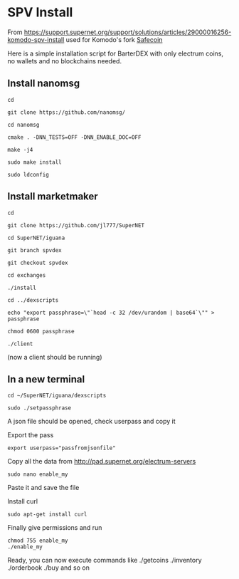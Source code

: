 # SPV Install

From https://support.supernet.org/support/solutions/articles/29000016256-komodo-spv-install used for Komodo's fork [Safecoin ](http://safecoin.org/)

Here is a simple installation script for BarterDEX with only electrum coins, no wallets and no blockchains needed.

## Install nanomsg


```
cd

git clone https://github.com/nanomsg/

cd nanomsg

cmake . -DNN_TESTS=OFF -DNN_ENABLE_DOC=OFF

make -j4

sudo make install

sudo ldconfig

```


## Install marketmaker 

```
cd

git clone https://github.com/jl777/SuperNET

cd SuperNET/iguana

git branch spvdex

git checkout spvdex

cd exchanges

./install

cd ../dexscripts

echo "export passphrase=\"`head -c 32 /dev/urandom | base64`\"" > passphrase

chmod 0600 passphrase

./client
``` 

(now a client should be running)

## In a new terminal

```
cd ~/SuperNET/iguana/dexscripts

sudo ./setpassphrase

```
A json file should be opened, check userpass and copy it

Export the pass

```
export userpass="passfromjsonfile"

```
Copy all the data from http://pad.supernet.org/electrum-servers 

```
sudo nano enable_my
```
Paste it and save the file

Install curl

```
sudo apt-get install curl

```
Finally give permissions and run
```
chmod 755 enable_my
./enable_my
```

Ready, you can now execute commands like ./getcoins ./inventory ./orderbook ./buy and so on



 


